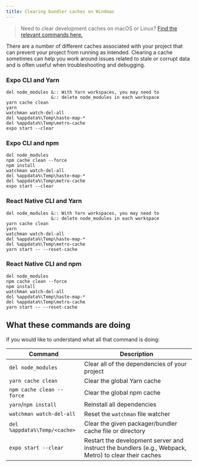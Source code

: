 ```yaml
---
title: Clearing bundler caches on Windows
---
```


> Need to clear development caches on macOS or Linux? [Find the relevant commands here.](clear-cache-macos-linux.md)

There are a number of different caches associated with your project that can prevent your project from running as intended. Clearing a cache sometimes can help you work around issues related to stale or corrupt data and is often useful when troubleshooting and debugging.

### Expo CLI and Yarn
   ```
   del node_modules &:: With Yarn workspaces, you may need to
                    &:: delete node_modules in each workspace
   yarn cache clean
   yarn
   watchman watch-del-all
   del %appdata%\Temp\haste-map-*
   del %appdata%\Temp\metro-cache
   expo start --clear
   ```
### Expo CLI and npm
   ```
   del node_modules
   npm cache clean --force
   npm install
   watchman watch-del-all
   del %appdata%\Temp\haste-map-*
   del %appdata%\Temp\metro-cache
   expo start --clear
   ```
### React Native CLI and Yarn
   ```
   del node_modules &:: With Yarn workspaces, you may need to
                    &:: delete node_modules in each workspace
   yarn cache clean
   yarn
   watchman watch-del-all
   del %appdata%\Temp\haste-map-*
   del %appdata%\Temp\metro-cache
   yarn start -- --reset-cache
   ```
### React Native CLI and npm
   ```
   del node_modules
   npm cache clean --force
   npm install
   watchman watch-del-all
   del %appdata%\Temp\haste-map-*
   del %appdata%\Temp\metro-cache
   yarn start -- --reset-cache
   ```

## What these commands are doing

If you would like to understand what all that command is doing:

| Command                 | Description |
| ----------------------- | ----------- |
|`del node_modules`           | Clear all of the dependencies of your project |
|`yarn cache clean`           | Clear the global Yarn cache |
|`npm cache clean --force`    | Clear the global npm cache |
|`yarn`/`npm install`         | Reinstall all dependencies |
|`watchman watch-del-all`     | Reset the `watchman` file watcher |
|`del %appdata%\Temp/<cache>` | Clear the given packager/bundler cache file or directory |
|`expo start --clear`         | Restart the development server and instruct the bundlers (e.g., Webpack, Metro) to clear their caches |

